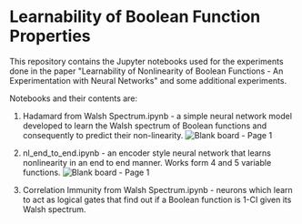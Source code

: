 # Learnability of Boolean Function Properties

This repository contains the Jupyter notebooks used for the experiments done in the paper "Learnability of Nonlinearity of Boolean Functions - An Experimentation with Neural Networks" and some additional experiments.

Notebooks and their contents are:

1. Hadamard from Walsh Spectrum.ipynb - a simple neural network model developed to learn the Walsh spectrum of Boolean functions and consequently to predict their non-linearity.
   ![Blank board - Page 1](https://github.com/sriram-ranga-ntu/nn-boolean/assets/144102725/12978f32-fe95-441d-b6f5-526414edd600)

2. nl_end_to_end.ipynb - an encoder style neural network that learns nonlinearity in an end to end manner. Works form 4 and 5 variable functions.
   ![Blank board - Page 1](https://github.com/sriram-ranga-ntu/nn-boolean/assets/144102725/077b2b05-cef6-48e2-b854-63523e6db0b1)

4. Correlation Immunity from Walsh Spectrum.ipynb - neurons which learn to act as logical gates that find out if a Boolean function is 1-CI given its Walsh spectrum.
